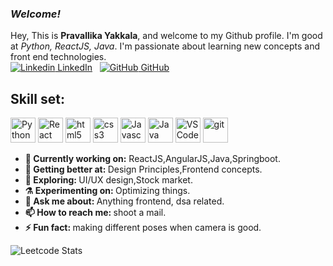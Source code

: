 ### _Welcome!_

Hey, This is <b>Pravallika Yakkala</b>, and welcome to my Github profile. I'm good at <i>Python, ReactJS, Java</i>. I'm passionate about learning new concepts and front end technologies.
&nbsp;
<br>[![Linkedin](https://i.stack.imgur.com/gVE0j.png) LinkedIn](https://www.linkedin.com/in/pravallika-yakkala-878ba31a0/)
&nbsp;
[![GitHub](https://i.stack.imgur.com/tskMh.png) GitHub](https://github.com/black-143)
&nbsp;
## Skill set:

<p align="left">
<img src="https://upload.wikimedia.org/wikipedia/commons/c/c3/Python-logo-notext.svg" height="auto" width="40" title="Python">
<img src="https://github.com/dustin100/dustin100/blob/master/assests/react-original.svg" height="auto" width="40" title="React">
<img src="https://raw.githubusercontent.com/dustin100/dustin100/master/assests/html5-original.svg" height="auto" width="40" title="html5">
<img src="https://raw.githubusercontent.com/dustin100/dustin100/master/assests/css3-original.svg" height="auto" width="40" title="css3">
<img src="https://github.com/dustin100/dustin100/blob/master/assests/javascript-plain.svg" height="auto" width="40" title="Javascript">
<img src="https://www.vectorlogo.zone/logos/java/java-icon.svg" height="auto" width="40" title="Java">
<img src="https://raw.githubusercontent.com/dustin100/dustin100/master/assests/visualstudio-plain.svg" height="auto" width="40" title="VS Code">
<img src="https://raw.githubusercontent.com/dustin100/dustin100/master/assests/git-original.svg" height="auto" width="40" title="git">

</p>
<ul>
<li>
  <b>🔭 Currently working on:</b> ReactJS,AngularJS,Java,Springboot.
   </li>
  <li>
     <b>🌱 Getting better at:  </b>  Design Principles,Frontend concepts.
   </li>
  <li>
     <b>🤔 Exploring: </b> UI/UX design,Stock market.
   </li>
   <li>
      <b>⚗️ Experimenting on: </b> Optimizing things.
   </li>
   <li>
     <b>💬 Ask me about: </b> Anything frontend, dsa related.
   </li>
 
   <li>
     <b>📫 How to reach me: </b> shoot a mail.
   </li>
   
   <li>
     <b>⚡ Fun fact:  </b> making different poses when camera is good.
   </li>
</ul>
<!-- <img src="https://github-readme-stats.vercel.app/api?username=X0rD3v1L&show_icons=true&include_all_commits=true" width="425"/>
 -->

![Leetcode Stats](https://leetcode.card.workers.dev/?username=black143&font=patrick_hand&extension=null&width=425)

<!--
**black-143/black-143** is a ✨ _special_ ✨ repository because its `README.md` (this file) appears on your GitHub profile.

Here are some ideas to get you started:

- 🔭 I’m currently working on ...
- 🌱 I’m currently learning ...
- 👯 I’m looking to collaborate on ...
- 🤔 I’m looking for help with ...
- 💬 Ask me about ...
- 📫 How to reach me: ...
- 😄 Pronouns: ...
- ⚡ Fun fact: ...
-->
